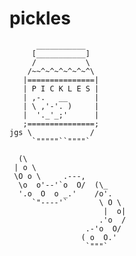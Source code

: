 # pickles
          ___________
         [___________]
         /           \
        /~~^~^~^~^~^~^\
       |===============|
       | P I C K L E S |
       | ,-.   __      |
       | \ ,'-'. )     |
       |  '._'_;'      |
       ;===============;
    jgs \             /
         `"""""``""""`
         
      (\
     | o \
     \O o \     .---,
      \o  o'--'`o  O/  (\_
      '.o  O  o _.'    /o'.
         `"----'`       \ O \
                         |  o|
                        .'o  /
                     .-'o  O/
                    ( o  O.'
                     `"""`

